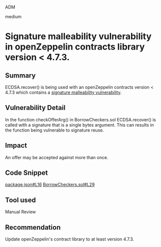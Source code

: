 ADM

medium

# Signature malleability vulnerability in openZeppelin contracts library version < 4.7.3.

## Summary

ECDSA.recover() is being used with an openZeppelin contracts version < 4.7.3 which contains a [signature malleability vulnerability](https://github.com/OpenZeppelin/openzeppelin-contracts/security/advisories/GHSA-4h98-2769-gh6h).

## Vulnerability Detail
In the function checkOfferArg() in BorrowCheckers.sol ECDSA.recover() is called with a signature that is a single bytes argument. This can results in the function being vulnerable to signature reuse.

## Impact
An offer may be accepted against more than once.

## Code Snippet
[package.json#L16](https://github.com/sherlock-audit/2023-02-kairos/blob/main/kairos-contracts/package.json#L16)
[BorrowCheckers.sol#L29](https://github.com/sherlock-audit/2023-02-kairos/blob/main/kairos-contracts/src/BorrowLogic/BorrowCheckers.sol#L29)

## Tool used

Manual Review

## Recommendation

Update openZeppelin's contract library to at least version 4.7.3.